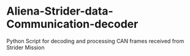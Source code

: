 # Aliena-Strider-data-Communication-decoder
Python Script for decoding and processing CAN frames received from Strider Mission

